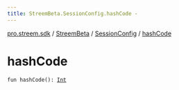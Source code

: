 ```yaml
---
title: StreemBeta.SessionConfig.hashCode - 
---
```


[pro.streem.sdk](../../index.html) / [StreemBeta](../index.html) / [SessionConfig](index.html) / [hashCode](./hash-code.html)

# hashCode

`fun hashCode(): `[`Int`](https://kotlinlang.org/api/latest/jvm/stdlib/kotlin/-int/index.html)